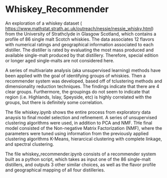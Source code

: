 # Whiskey_Recommender
An exploration of a whiskey dataset ( https://www.mathstat.strath.ac.uk/outreach/nessie/nessie_whisky.html) from the University of Strathclyde in Glasgow Scotland, which contains a profile of 86 single malt Scotch whiskies. The data associates 12 flavors with numerical ratings and geographical information associated to each distiller. The distiller is rated by evaluating the most mass produced and available single-malt produced by that distillery. Therefore, special edition or longer aged single-malts are not considered here.

 A series of multivariate analysis (aka unsupervised learning) methods have been applied with the goal of identifying groups of whiskies. Then a recommender system was developed, based off of tclustering methods and dimensionality reduction techniques. The findings indicate that there are 4 clear groups. Furthermore, the groupings do not seem to indicate that region (i.e. Highlands, Islay, Speyside, etc) is highly correlated with the groups, but there is definitely some correlation.
 
 The file whiskey.ipynb shows the entire process from exploratory data anaysis to final model selection and refinement. A series of unsupervised clustering algorithms were used, in addition to PCA and NMF. THe final model consisted of the Non-negative Matrix Factorization (NMF), where the parameters were tuned using information from the previously applied clustering algorithms K-Means, hierarcical clustering with complete linkage, and spectral clustering. 
 
 The file whiskey_recommender.ipynb consists of a recommender system built as a python script, which takes as input one of the 86 single-malt distillers, and outputs 3 other similar choices, as well as the flavor profile and geographical mapping of all four distilleries.
